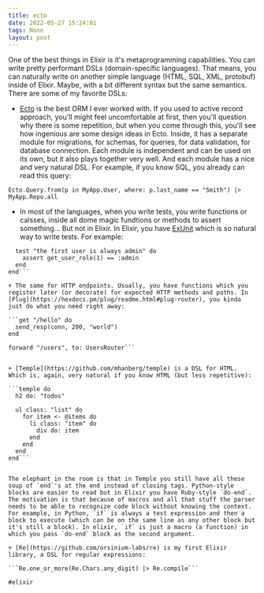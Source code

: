 ```yaml
---
title: ecto
date: 2022-05-27 15:24:01
tags: None
layout: post
---
```


One of the best things in Elixir is it's metaprogramming capabilities. You can write pretty performant DSLs (domain-specific languages). That means, you can naturally write on another simple language (HTML, SQL, XML, protobuf) inside of Elixir. Maybe, with a bit different syntax but the same semantics. There are some of my favorite DSLs:

+ [Ecto](https://github.com/elixir-ecto/ecto) is the best ORM I ever worked with. If you used to active record approach, you'll might feel uncomfortable at first, then you'll question why there is some repetition, but when you come through this, you'll see how ingenious are some design ideas in Ecto. Inside, it has a separate module for migrations, for schemas, for queries, for data validation, for database connection. Each module is independent and can be used on its own, but it also plays together very well. And each module has a nice and very natural DSL. For example, if you know SQL, you already can read this query:

```Ecto.Query.from(p in MyApp.User, where: p.last_name == "Smith") |> MyApp.Repo.all```

+ In most of the languages, when you write tests, you write functions or calsses, inside all dome magic fundtions or methods to assert something... But not in Elixir. In Elixir, you have [ExUnit](https://hexdocs.pm/ex_unit/1.12/ExUnit.Case.html) which is so natural way to write tests. For example:

```describe "get_user_role"
  test "the first user is always admin" do
    assert get_user_role(1) == :admin
  end
end```

+ The same for HTTP endpoints. Usually, you have functions which you register later (or decorate) for expected HTTP methods and paths. In [Plug](https://hexdocs.pm/plug/readme.html#plug-router), you kinda just do what you need right away:

```get "/hello" do
  send_resp(conn, 200, "world")
end

forward "/users", to: UsersRouter```


+ [Temple](https://github.com/mhanberg/temple) is a DSL for HTML. Which is, again, very natural if you know HTML (but less repetitive):

```temple do
  h2 do: "todos"

  ul class: "list" do
    for item <- @items do
      li class: "item" do
        div do: item
      end
    end
  end
end```


The elephant in the room is that in Temple you still have all these soup of `end`'s at the end instead of closing tags. Python-style blocks are easier to read but in Elixir you have Ruby-style `do-end`. The motivation is that because of macros and all that stuff the parser needs to be able to recognize code block without knowing the context. For example, in Python, `if` is always a test expression and then a block to execute (which can be on the same line as any other block but it's still a block). In elixir, `if` is just a macro (a function) in which you pass `do-end` block as the second argument.

+ [Re](https://github.com/orsinium-labs/re) is my first Elixir library, a DSL for regular expressions:

```Re.one_or_more(Re.Chars.any_digit) |> Re.compile```

#elixir
